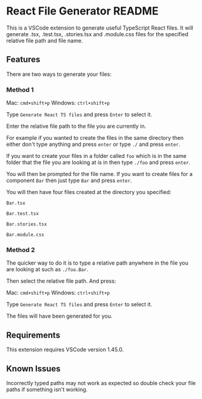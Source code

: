 # React File Generator README

This is a VSCode extension to generate useful TypeScript React files. It will generate .tsx, .test.tsx, .stories.tsx and .module.css files for the specified relative file path and file name.

## Features

There are two ways to generate your files:

### Method 1

Mac: `cmd+shift+p`
Windows: `ctrl+shift+p`

Type `Generate React TS files` and press `Enter` to select it.

Enter the relative file path to the file you are currently in.

For example if you wanted to create the files in the same directory then either don't type anything and press `enter` or type `./` and press `enter`.

If you want to create your files in a folder called `foo` which is in the same folder that the file you are looking at is in then type `./foo` and press `enter`.

You will then be prompted for the file name. If you want to create files for a component `Bar` then just type `Bar` and press `enter`.

You will then have four files created at the directory you specified:

`Bar.tsx`

`Bar.test.tsx`

`Bar.stories.tsx`

`Bar.module.css`

### Method 2

The quicker way to do it is to type a relative path anywhere in the file you are looking at such as `./foo.Bar`.

Then select the relative file path. And press:

Mac: `cmd+shift+p`
Windows: `ctrl+shift+p`

Type `Generate React TS files` and press `Enter` to select it.

The files will have been generated for you.

## Requirements

This extension requires VSCode version 1.45.0.

## Known Issues

Incorrectly typed paths may not work as expected so double check your file paths if something isn't working.
